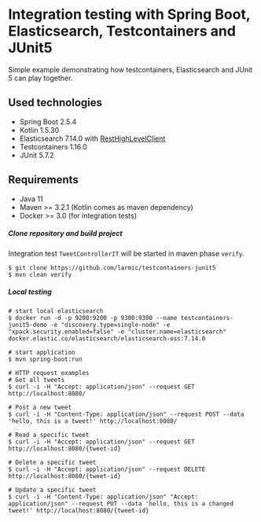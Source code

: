 # Integration testing with Spring Boot, Elasticsearch, Testcontainers and JUnit5

Simple example demonstrating how testcontainers, Elasticsearch and JUnit 5 can play together.

## Used technologies

* Spring Boot 2.5.4
* Kotlin 1.5.30
* Elasticsearch 7.14.0 with [RestHighLevelClient](https://www.elastic.co/guide/en/elasticsearch/client/java-rest/current/java-rest-high-getting-started-initialization.html)
* Testcontainers 1.16.0
* JUnit 5.7.2

## Requirements

* Java 11
* Maven >= 3.2.1 (Kotlin comes as maven dependency)
* Docker >= 3.0 (for integration tests)

##### Clone repository and build project

Integration test ```TweetControllerIT``` will be started in maven phase ```verify```.

```ssh
$ git clone https://github.com/larmic/testcontainers-junit5
$ mvn clean verify
```

##### Local testing

```ssh
# start local elasticsearch
$ docker run -d -p 9200:9200 -p 9300:9300 --name testcontainers-junit5-demo -e "discovery.type=single-node" -e "xpack.security.enabled=false" -e "cluster.name=elasticsearch" docker.elastic.co/elasticsearch/elasticsearch-oss:7.14.0

# start application
$ mvn spring-boot:run

# HTTP request examples
# Get all tweets
$ curl -i -H "Accept: application/json" --request GET http://localhost:8080/

# Post a new tweet
$ curl -i -H "Content-Type: application/json" --request POST --data 'hello, this is a tweet!' http://localhost:8080/

# Read a specific tweet     
$ curl -i -H "Accept: application/json" --request GET http://localhost:8080/{tweet-id}      
 
# Delete a specific tweet
$ curl -i -H "Accept: application/json" --request DELETE http://localhost:8080/{tweet-id}

# Update a specific tweet    
$ curl -i -H "Content-Type: application/json" "Accept: application/json" --request PUT --data 'hello, this is a changed tweet!' http://localhost:8080/{tweet-id}        
```
